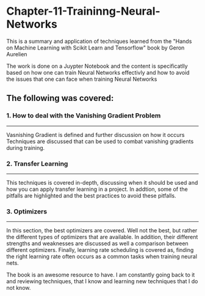 # Chapter-11-Traininng-Neural-Networks
This is a summary and application of techniques learned from the  "Hands on Machine Learning with Scikit Learn and Tensorflow" book by Geron Aurelien

The work is done on a Juypter Notebook and the content is specificatlly based on how one can train Neural Networks effectivly and how to avoid the issues that one can face when training Neural Networks

## The following was covered:

### 1. How to deal with the Vanishing Gradient Problem
-----------------------------------------------------------------------

Vasnishing Gradient is defined and further discussion on how it occurs
Techniques are discussed that can be used to combat vanishing gradients during training. 


### 2. Transfer Learning
-----------------------------------------------------------------------

This techniques is covered in-depth, discussing when it should be used and how you can apply transfer learning in a project. In addtion, some of the pitfalls are highlighted and the best practices to avoid these pitfalls.

### 3. Optimizers
-----------------------------------------------------------------------

In this section, the best optimizers are covered. Well not the best, but rather the different types of optimizers that are available. In addition, their different strengths and weaknesses are discussed as well a comparison between different optimizers. Finally, learning rate scheduling is covered as, finding the right learning rate often occurs as a common tasks when training neural nets.

The book is an awesome resource to have. I am constantly going back to it and reviewing techniques, that I know and learning new techniques that I do not know.
